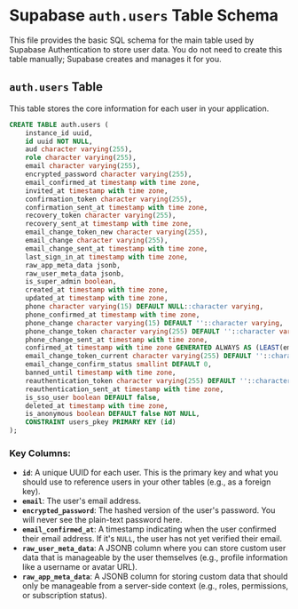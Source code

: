 # Supabase `auth.users` Table Schema

This file provides the basic SQL schema for the main table used by Supabase Authentication to store user data. You do not need to create this table manually; Supabase creates and manages it for you.

## `auth.users` Table

This table stores the core information for each user in your application.

```sql
CREATE TABLE auth.users (
    instance_id uuid,
    id uuid NOT NULL,
    aud character varying(255),
    role character varying(255),
    email character varying(255),
    encrypted_password character varying(255),
    email_confirmed_at timestamp with time zone,
    invited_at timestamp with time zone,
    confirmation_token character varying(255),
    confirmation_sent_at timestamp with time zone,
    recovery_token character varying(255),
    recovery_sent_at timestamp with time zone,
    email_change_token_new character varying(255),
    email_change character varying(255),
    email_change_sent_at timestamp with time zone,
    last_sign_in_at timestamp with time zone,
    raw_app_meta_data jsonb,
    raw_user_meta_data jsonb,
    is_super_admin boolean,
    created_at timestamp with time zone,
    updated_at timestamp with time zone,
    phone character varying(15) DEFAULT NULL::character varying,
    phone_confirmed_at timestamp with time zone,
    phone_change character varying(15) DEFAULT ''::character varying,
    phone_change_token character varying(255) DEFAULT ''::character varying,
    phone_change_sent_at timestamp with time zone,
    confirmed_at timestamp with time zone GENERATED ALWAYS AS (LEAST(email_confirmed_at, phone_confirmed_at)) STORED,
    email_change_token_current character varying(255) DEFAULT ''::character varying,
    email_change_confirm_status smallint DEFAULT 0,
    banned_until timestamp with time zone,
    reauthentication_token character varying(255) DEFAULT ''::character varying,
    reauthentication_sent_at timestamp with time zone,
    is_sso_user boolean DEFAULT false,
    deleted_at timestamp with time zone,
    is_anonymous boolean DEFAULT false NOT NULL,
    CONSTRAINT users_pkey PRIMARY KEY (id)
);
```

### Key Columns:

*   **`id`**: A unique UUID for each user. This is the primary key and what you should use to reference users in your other tables (e.g., as a foreign key).
*   **`email`**: The user's email address.
*   **`encrypted_password`**: The hashed version of the user's password. You will never see the plain-text password here.
*   **`email_confirmed_at`**: A timestamp indicating when the user confirmed their email address. If it's `NULL`, the user has not yet verified their email.
*   **`raw_user_meta_data`**: A JSONB column where you can store custom user data that is manageable by the user themselves (e.g., profile information like a username or avatar URL).
*   **`raw_app_meta_data`**: A JSONB column for storing custom data that should only be manageable from a server-side context (e.g., roles, permissions, or subscription status).

